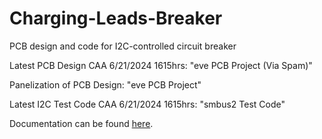 # Charging-Leads-Breaker
PCB design and code for I2C-controlled circuit breaker

Latest PCB Design CAA 6/21/2024 1615hrs: "eve PCB Project (Via Spam)"

Panelization of PCB Design: "eve PCB Project"

Latest I2C Test Code CAA 6/21/2024 1615hrs: "smbus2 Test Code"

Documentation can be found [here]([https://docs.google.com/document/d/1KrleUKmHsKaV-9U4vcqxug2nfRmUwIPRACzHDcdzOJU/edit?usp=sharing](https://docs.google.com/document/d/1M2C9KjVvsc9MSWZB_28-PoXH00KxS9CfH0Og3sLEewM/edit)).
